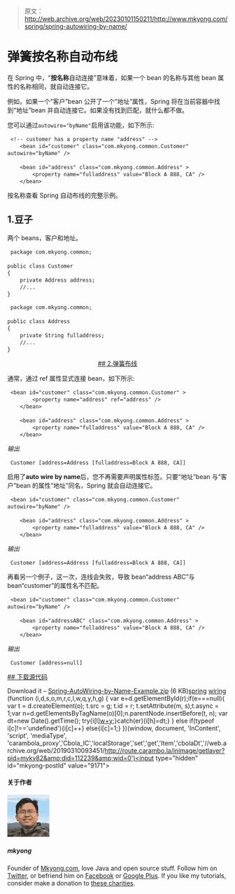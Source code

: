 > 原文：<http://web.archive.org/web/20230101150211/http://www.mkyong.com/spring/spring-autowiring-by-name/>

# 弹簧按名称自动布线

在 Spring 中，“**按名称**自动连接”意味着，如果一个 bean 的名称与其他 bean 属性的名称相同，就自动连接它。

例如，如果一个“客户”bean 公开了一个“地址”属性，Spring 将在当前容器中找到“地址”bean 并自动连接它。如果没有找到匹配，就什么都不做。

您可以通过`autowire="byName"`启用该功能，如下所示:

```
 <!-- customer has a property name "address" -->
	<bean id="customer" class="com.mkyong.common.Customer" autowire="byName" />

	<bean id="address" class="com.mkyong.common.Address" >
		<property name="fulladdress" value="Block A 888, CA" />
	</bean> 
```

按名称查看 Spring 自动布线的完整示例。

## 1.豆子

两个 beans，客户和地址。

```
 package com.mkyong.common;

public class Customer 
{
	private Address address;
	//...
} 
```

```
 package com.mkyong.common;

public class Address 
{
	private String fulladdress;
	//...
} 
```

 <ins class="adsbygoogle" style="display:block; text-align:center;" data-ad-format="fluid" data-ad-layout="in-article" data-ad-client="ca-pub-2836379775501347" data-ad-slot="6894224149">## 2.弹簧布线

通常，通过 ref 属性显式连接 bean，如下所示:

```
 <bean id="customer" class="com.mkyong.common.Customer" >
		<property name="address" ref="address" />
	</bean>

	<bean id="address" class="com.mkyong.common.Address" >
		<property name="fulladdress" value="Block A 888, CA" />
	</bean> 
```

*输出*

```
 Customer [address=Address [fulladdress=Block A 888, CA]] 
```

启用了**auto wire by name**后，您不再需要声明属性标签。只要“地址”bean 与“客户”bean 的属性“地址”同名，Spring 就会自动连接它。

```
 <bean id="customer" class="com.mkyong.common.Customer" autowire="byName" />

	<bean id="address" class="com.mkyong.common.Address" >
		<property name="fulladdress" value="Block A 888, CA" />
	</bean> 
```

*输出*

```
 Customer [address=Address [fulladdress=Block A 888, CA]] 
```

再看另一个例子，这一次，连线会失败，导致 bean“address ABC”与 bean“customer”的属性名不匹配。

```
 <bean id="customer" class="com.mkyong.common.Customer" autowire="byName" />

	<bean id="addressABC" class="com.mkyong.common.Address" >
		<property name="fulladdress" value="Block A 888, CA" />
	</bean> 
```

*输出*

```
 Customer [address=null] 
```

 <ins class="adsbygoogle" style="display:block" data-ad-client="ca-pub-2836379775501347" data-ad-slot="8821506761" data-ad-format="auto" data-ad-region="mkyongregion">## 下载源代码

Download it – [Spring-AutoWiring-by-Name-Example.zip](http://web.archive.org/web/20190310093451/http://www.mkyong.com/wp-content/uploads/2011/06/Spring-AutoWiring-by-Name-Example.zip) (6 KB)[spring](http://web.archive.org/web/20190310093451/http://www.mkyong.com/tag/spring/) [wiring](http://web.archive.org/web/20190310093451/http://www.mkyong.com/tag/wiring/)</ins></ins>![](img/55aa934f7362d260733b17596319b5e6.png) (function (i,d,s,o,m,r,c,l,w,q,y,h,g) { var e=d.getElementById(r);if(e===null){ var t = d.createElement(o); t.src = g; t.id = r; t.setAttribute(m, s);t.async = 1;var n=d.getElementsByTagName(o)[0];n.parentNode.insertBefore(t, n); var dt=new Date().getTime(); try{i[l][w+y](h,i[l][q+y](h)+'&amp;'+dt);}catch(er){i[h]=dt;} } else if(typeof i[c]!=='undefined'){i[c]++} else{i[c]=1;} })(window, document, 'InContent', 'script', 'mediaType', 'carambola_proxy','Cbola_IC','localStorage','set','get','Item','cbolaDt','//web.archive.org/web/20190310093451/http://route.carambo.la/inimage/getlayer?pid=myky82&amp;did=112239&amp;wid=0')<input type="hidden" id="mkyong-postId" value="9171">

#### 关于作者

![author image](img/059ab6c6723bf9fe8fd1f210891c44ad.png)

##### mkyong

Founder of [Mkyong.com](http://web.archive.org/web/20190310093451/http://mkyong.com/), love Java and open source stuff. Follow him on [Twitter](http://web.archive.org/web/20190310093451/https://twitter.com/mkyong), or befriend him on [Facebook](http://web.archive.org/web/20190310093451/http://www.facebook.com/java.tutorial) or [Google Plus](http://web.archive.org/web/20190310093451/https://plus.google.com/110948163568945735692?rel=author). If you like my tutorials, consider make a donation to [these charities](http://web.archive.org/web/20190310093451/http://www.mkyong.com/blog/donate-to-charity/).